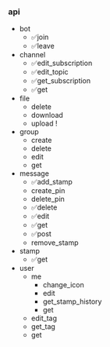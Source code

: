 ### api
- bot
  - ✅join
  - ✅leave
- channel
  - ✅edit_subscription
  - ✅edit_topic
  - ✅get_subscription
  - ✅get
- file
  - delete
  - download
  - upload !
- group
  - create
  - delete
  - edit
  - get
- message
  - ✅add_stamp 
  - create_pin
  - delete_pin
  - ✅delete 
  - ✅edit 
  - ✅get 
  - ✅post
  - remove_stamp
- stamp
  - ✅get 
- user
  - me
    - change_icon
    - edit
    - get_stamp_history
    - get
  - edit_tag
  - get_tag
  - get

  